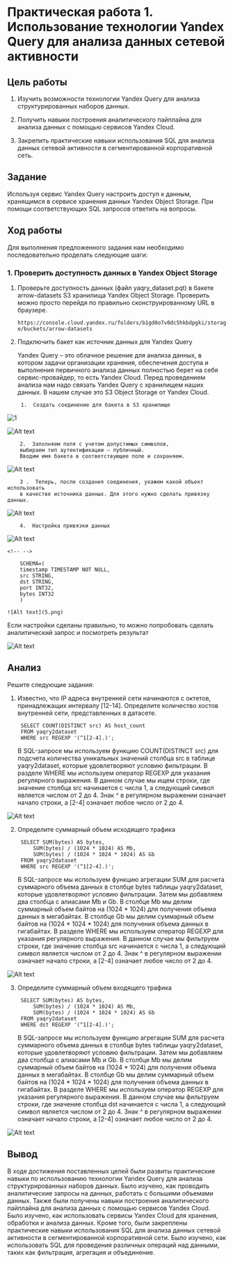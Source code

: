 # Практическая работа 1. Использование технологии Yandex Query для анализа данных сетевой активности

## Цель работы

1. Изучить возможности технологии Yandex Query для анализа
структурированных наборов данных.

2. Получить навыки построения аналитического пайплайна для анализа данных с помощью сервисов Yandex Cloud.

3. Закрепить практические навыки использования SQL для анализа данных сетевой активности в сегментированной корпоративной сеть.

## Задание

Используя сервис Yandex Query настроить доступ к данным, хранящимся в сервисе хранения данных Yandex Object Storage. При помощи соответствующих SQL запросов ответить на вопросы.

## Ход работы

Для выполнения предложенного задания нам необходимо последовательно проделать следующие шаги:

### 1. Проверить доступность данных в Yandex Object Storage

1. Проверьте доступность данных (файл yaqry_dataset.pqt) в бакете arrow-datasets S3 хранилища Yandex Object Storage. Проверить можно просто перейдя по правильно сконструированному URL в браузере.

    `https://console.cloud.yandex.ru/folders/b1gd0o7v0dc5hkbdpgki/storage/buckets/arrow-datasets`

2. Подключить бакет как источник данных для Yandex Query

    Yandex Query – это облачное решение для анализа данных, в котором задачи организации хранения, обеспечения доступа и выполнения первичного анализа данных полностью берет на себя сервис-провайдер, то есть Yandex Cloud.
    Перед проведением анализа нам надо связать Yandex Query с хранилищем наших данных. В нашем случае это S3 Object Storage от Yandex Cloud.

        1.  Создать соединение для бакета в S3 хранилище

![1](https://github.com/EkaterinaBriskova/Yandex_Query/assets/90749103/62d66e70-c339-4934-aee0-7870b866e2c3)

![Alt text](1.png)

        2.  Заполняем поля с учетом допустимых символов, 
        выбираем тип аутентификации – публичный. 
        Вводим имя бакета в соответствующее поле и сохраняем.

![Alt text](2.png)

        3 .  Теперь, после создания соединения, укажем какой объект использовать
        в качестве источника данных. Для этого нужно сделать привязку данных.

![Alt text](3.png)

        4.  Настройка привязки данных

![Alt text](4.png)

    <!-- -->

        SCHEMA=(
        timestamp TIMESTAMP NOT NULL,
        src STRING,
        dst STRING,
        port INT32,
        bytes INT32
        )

    ![Alt text](5.png)

Если настройки сделаны правильно, то можно попробовать сделать 
аналитический запрос и посмотреть результат

![Alt text](6.png)

## Анализ

Решите следующие задания:

1. Известно, что IP адреса внутренней сети начинаются с октетов, принадлежащих интервалу [12-14]. Определите количество хостов внутренней сети, представленных в датасете.

    <!-- -->

        SELECT COUNT(DISTINCT src) AS host_count
        FROM yaqry2dataset
        WHERE src REGEXP '(^1[2-4].)';

    В SQL-запросе мы используем функцию COUNT(DISTINCT src) для подсчета количества уникальных значений столбца src в таблице yaqry2dataset, которые удовлетворяют условию фильтрации. В разделе WHERE мы используем оператор REGEXP для указания регулярного выражения. В данном случае мы ищем строки, где значение столбца src начинается с числа 1, а следующий символ является числом от 2 до 4. Знак ^ в регулярном выражении означает начало строки, а \[2-4\] означает любое число от 2 до 4.

![Alt text](7.png)

2. Определите суммарный объем исходящего трафика

    <!-- -->

        SELECT SUM(bytes) AS bytes, 
            SUM(bytes) / (1024 * 1024) AS Mb,
            SUM(bytes) / (1024 * 1024 * 1024) AS Gb
        FROM yaqry2dataset
        WHERE src REGEXP '(^1[2-4].)';

    В SQL-запросе мы используем функцию агрегации SUM для расчета суммарного объема данных в столбце bytes таблицы yaqry2dataset, которые удовлетворяют условию фильтрации. Затем мы добавляем два столбца с алиасами Mb и Gb. В столбце Mb мы делим суммарный объем байтов на (1024
    \* 1024) для получения объема данных в мегабайтах. В столбце Gb мы делим суммарный объем байтов на (1024 \* 1024 \* 1024) для получения объема данных в гигабайтах. В разделе WHERE мы используем оператор REGEXP для указания регулярного выражения. В данном случае мы фильтруем строки, где значение столбца src начинается с числа 1, а следующий символ является числом от 2 до 4. Знак ^ в регулярном выражении означает начало строки, а \[2-4\] означает любое число от 2 до 4.

![Alt text](8.png)

3. Определите суммарный объем входящего трафика

    <!-- -->

        SELECT SUM(bytes) AS bytes, 
            SUM(bytes) / (1024 * 1024) AS Mb,
            SUM(bytes) / (1024 * 1024 * 1024) AS Gb
        FROM yaqry2dataset
        WHERE dst REGEXP '(^1[2-4].)';

    В SQL-запросе мы используем функцию агрегации SUM для расчета суммарного объема данных в столбце bytes таблицы yaqry2dataset, которые удовлетворяют условию фильтрации. Затем мы добавляем два столбца с алиасами Mb и Gb. В столбце Mb мы делим суммарный объем байтов на (1024
    \* 1024) для получения объема данных в мегабайтах. В столбце Gb мы делим суммарный объем байтов на (1024 \* 1024 \* 1024) для получения объема данных в гигабайтах. В разделе WHERE мы используем оператор REGEXP для указания регулярного выражения. В данном случае мы фильтруем строки, где значение столбца dst начинается с числа 1, а следующий символ является числом от 2 до 4. Знак ^ в регулярном выражении означает начало строки, а \[2-4\] означает любое число от 2 до 4.

![Alt text](9.png)

## Вывод

В ходе достижения поставленных целей были развиты практические навыки по использованию технологии Yandex Query для анализа структурированных наборов данных. Было изучено, как проводить аналитические запросы на данных, работать с большими объемами данных. Также были получены навыки построения аналитического пайплайна для анализа данных с помощью сервисов Yandex Cloud. Было изучено, как использовать сервисы Yandex Cloud для хранения, обработки и анализа данных. Кроме того, были закреплены практические навыки использования SQL для анализа данных сетевой активности в сегментированной корпоративной сети. Было изучено, как использовать SQL для проведения различных операций над данными, таких как фильтрация, агрегация и объединение.
